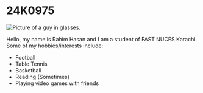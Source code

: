 # 24K0975
![Picture of a guy in glasses.](blob:https://web.whatsapp.com/f1623a79-689c-4fbd-94e3-63d0713c77d4)

Hello, my name is Rahim Hasan and I am a student of FAST NUCES Karachi.
Some of my hobbies/interests include:
  - Football
  - Table Tennis
  - Basketball
  - Reading (Sometimes)
  - Playing video games with friends
